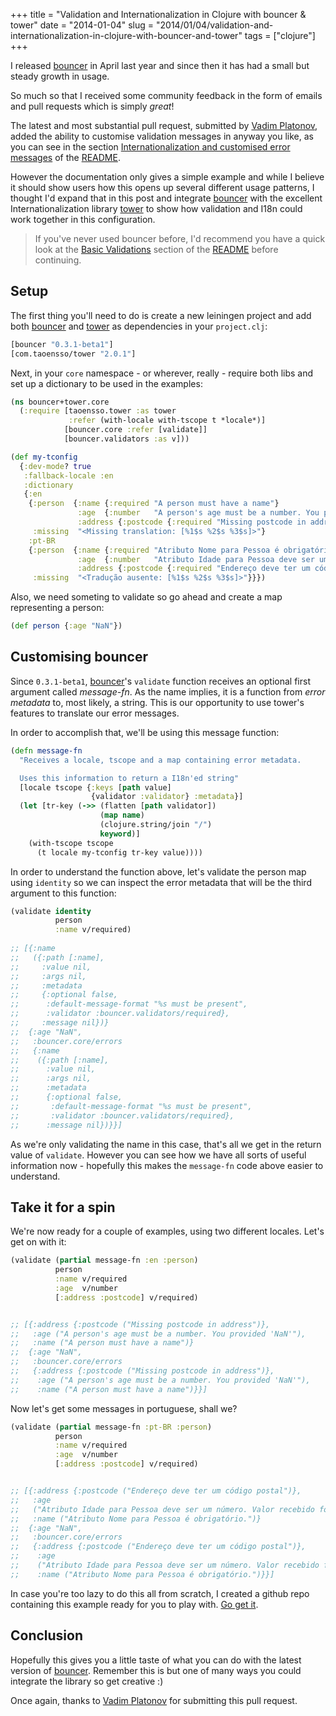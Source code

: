 +++
title = "Validation and Internationalization in Clojure with bouncer & tower"
date = "2014-01-04"
slug = "2014/01/04/validation-and-internationalization-in-clojure-with-bouncer-and-tower"
tags = ["clojure"]
+++

I released [bouncer](https://github.com/leonardoborges/bouncer) in April last year and since then it has had a small but steady growth in usage. 

So much so that I received some community feedback in the form of emails and pull requests which is simply *great*!

The latest and most substantial pull request, submitted by [Vadim Platonov](https://github.com/dm3), added the ability to customise validation messages in anyway you like, as you can see in the section [Internationalization and customised error messages](https://github.com/leonardoborges/bouncer#internationalization-and-customised-error-messages) of the [README](https://github.com/leonardoborges/bouncer/blob/master/README.md).

However the documentation only gives a simple example and while I believe it should show users how this opens up several different usage patterns, I thought I'd expand that in this post and integrate [bouncer](https://github.com/leonardoborges/bouncer) with the excellent Internationalization library [tower](https://github.com/ptaoussanis/tower) to show how validation and I18n could work together in this configuration.

> If you've never used bouncer before, I'd recommend you have a quick look at the [Basic Validations](https://github.com/leonardoborges/bouncer#basic-validations) section of the [README](https://github.com/leonardoborges/bouncer/blob/master/README.md) before continuing.

## Setup

The first thing you'll need to do is create a new leiningen project and add both [bouncer](https://github.com/leonardoborges/bouncer) and [tower](https://github.com/ptaoussanis/tower) as dependencies in your `project.clj`:

```clojure
[bouncer "0.3.1-beta1"]
[com.taoensso/tower "2.0.1"]
```

Next, in your `core` namespace - or wherever, really - require both libs and set up a dictionary to be used in the examples:

```clojure
(ns bouncer+tower.core
  (:require [taoensso.tower :as tower
             :refer (with-locale with-tscope t *locale*)]
            [bouncer.core :refer [validate]]
            [bouncer.validators :as v]))

(def my-tconfig
  {:dev-mode? true
   :fallback-locale :en
   :dictionary
   {:en
    {:person  {:name {:required "A person must have a name"}
               :age  {:number   "A person's age must be a number. You provided '%s'"}
               :address {:postcode {:required "Missing postcode in address"}}}
     :missing  "<Missing translation: [%1$s %2$s %3$s]>"}
    :pt-BR
    {:person  {:name {:required "Atributo Nome para Pessoa é obrigatório."}
               :age  {:number   "Atributo Idade para Pessoa deve ser um número. Valor recebido foi '%s'"}
               :address {:postcode {:required "Endereço deve ter um código postal"}}}
     :missing  "<Tradução ausente: [%1$s %2$s %3$s]>"}}})
```

Also, we need someting to validate so go ahead and create a map representing a person:

```clojure
(def person {:age "NaN"})
```

## Customising bouncer

Since `0.3.1-beta1`, [bouncer](https://github.com/leonardoborges/bouncer)'s `validate` function receives an optional first argument called *message-fn*. As the name implies, it is a function from *error metadata* to, most likely, a string. This is our opportunity to use tower's features to translate our error messages.

In order to accomplish that, we'll be using this message function:

```clojure
(defn message-fn
  "Receives a locale, tscope and a map containing error metadata.

  Uses this information to return a I18n'ed string"
  [locale tscope {:keys [path value]
                  {validator :validator} :metadata}]
  (let [tr-key (->> (flatten [path validator])
                    (map name)
                    (clojure.string/join "/")
                    keyword)]
    (with-tscope tscope
      (t locale my-tconfig tr-key value))))
```

In order to understand the function above, let's validate the person map using `identity` so we can inspect the error metadata that will be the third argument to this function:

```clojure
(validate identity
          person
          :name v/required)
          
;; [{:name
;;   ({:path [:name],
;;     :value nil,
;;     :args nil,
;;     :metadata
;;     {:optional false,
;;      :default-message-format "%s must be present",
;;      :validator :bouncer.validators/required},
;;     :message nil})}
;;  {:age "NaN",
;;   :bouncer.core/errors
;;   {:name
;;    ({:path [:name],
;;      :value nil,
;;      :args nil,
;;      :metadata
;;      {:optional false,
;;       :default-message-format "%s must be present",
;;       :validator :bouncer.validators/required},
;;      :message nil})}}]
```
As we're only validating the name in this case, that's all we get in the return value of `validate`. However you can see how we have all sorts of useful information now - hopefully this makes the `message-fn` code above easier to understand.

## Take it for a spin

We're now ready for a couple of examples, using two different locales. Let's get on with it:

```clojure
(validate (partial message-fn :en :person)
          person
          :name v/required
          :age  v/number
          [:address :postcode] v/required)


;; [{:address {:postcode ("Missing postcode in address")},
;;   :age ("A person's age must be a number. You provided 'NaN'"),
;;   :name ("A person must have a name")}
;;  {:age "NaN",
;;   :bouncer.core/errors
;;   {:address {:postcode ("Missing postcode in address")},
;;    :age ("A person's age must be a number. You provided 'NaN'"),
;;    :name ("A person must have a name")}}]
```

Now let's get some messages in portuguese, shall we?

```clojure
(validate (partial message-fn :pt-BR :person)
          person
          :name v/required
          :age  v/number
          [:address :postcode] v/required)


;; [{:address {:postcode ("Endereço deve ter um código postal")},
;;   :age
;;   ("Atributo Idade para Pessoa deve ser um número. Valor recebido foi 'NaN'"),
;;   :name ("Atributo Nome para Pessoa é obrigatório.")}
;;  {:age "NaN",
;;   :bouncer.core/errors
;;   {:address {:postcode ("Endereço deve ter um código postal")},
;;    :age
;;    ("Atributo Idade para Pessoa deve ser um número. Valor recebido foi 'NaN'"),
;;    :name ("Atributo Nome para Pessoa é obrigatório.")}}]
```

In case you're too lazy to do this all from scratch, I created a github repo containing this example ready for you to play with. [Go get it](https://github.com/leonardoborges/bouncer-tower).

## Conclusion

Hopefully this gives you a little taste of what you can do with the latest version of [bouncer](https://github.com/leonardoborges/bouncer). Remember this is but one of many ways you could integrate the library so get creative :)

Once again, thanks to [Vadim Platonov](https://github.com/dm3) for submitting this pull request.
